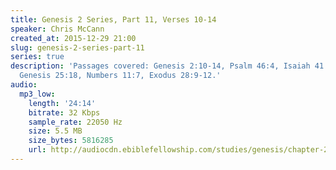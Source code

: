```yaml
---
title: Genesis 2 Series, Part 11, Verses 10-14
speaker: Chris McCann
created_at: 2015-12-29 21:00
slug: genesis-2-series-part-11
series: true
description: 'Passages covered: Genesis 2:10-14, Psalm 46:4, Isaiah 41:17-18, 66:12,
  Genesis 25:18, Numbers 11:7, Exodus 28:9-12.'
audio:
  mp3_low:
    length: '24:14'
    bitrate: 32 Kbps
    sample_rate: 22050 Hz
    size: 5.5 MB
    size_bytes: 5816285
    url: http://audiocdn.ebiblefellowship.com/studies/genesis/chapter-2/2015.12.29_McCann_-_Genesis_2_Series_Part_11.mp3
---
```

